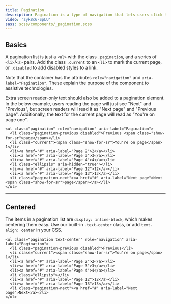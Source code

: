```yaml
---
title: Pagination
description: Pagination is a type of navigation that lets users click through pages of search results, products, or other related items.
video: 'zyk8c6-SpLU'
sass: scss/components/_pagination.scss
---
```


## Basics

A pagination list is just a `<ul>` with the class `.pagination`, and a series of `<li>`/`<a>` pairs. Add the class `.current` to an `<li>` to mark the current page, or `.disabled` to add disabled styles to a link.

Note that the container has the attributes `role="navigation"` and `aria-label="Pagination"`. These explain the purpose of the component to assistive technologies.

Extra screen reader-only text should also be added to a pagination element. In the below example, users reading the page will just see "Next" and "Previous", but screen readers will read it as "Next page" and "Previous page". Additionally, the text for the current page will read as "You're on page one".

```html_example
<ul class="pagination" role="navigation" aria-label="Pagination">
  <li class="pagination-previous disabled">Previous <span class="show-for-sr">page</span></li>
  <li class="current"><span class="show-for-sr">You're on page</span> 1</li>
  <li><a href="#" aria-label="Page 2">2</a></li>
  <li><a href="#" aria-label="Page 3">3</a></li>
  <li><a href="#" aria-label="Page 4">4</a></li>
  <li class="ellipsis" aria-hidden="true"></li>
  <li><a href="#" aria-label="Page 12">12</a></li>
  <li><a href="#" aria-label="Page 13">13</a></li>
  <li class="pagination-next"><a href="#" aria-label="Next page">Next <span class="show-for-sr">page</span></a></li>
</ul>
```

---

## Centered

The items in a pagination list are `display: inline-block`, which makes centering them easy. Use our built-in `.text-center` class, or add `text-align: center` in your CSS.

```html_example
<ul class="pagination text-center" role="navigation" aria-label="Pagination">
  <li class="pagination-previous disabled">Previous</li>
  <li class="current"><span class="show-for-sr">You're on page</span> 1</li>
  <li><a href="#" aria-label="Page 2">2</a></li>
  <li><a href="#" aria-label="Page 3">3</a></li>
  <li><a href="#" aria-label="Page 4">4</a></li>
  <li class="ellipsis"></li>
  <li><a href="#" aria-label="Page 12">12</a></li>
  <li><a href="#" aria-label="Page 13">13</a></li>
  <li class="pagination-next"><a href="#" aria-label="Next page">Next</a></li>
</ul>
```
